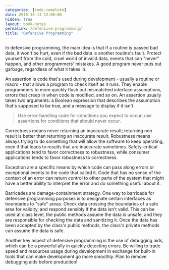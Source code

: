 ```yaml
---
categories: [code-complete]
date: 2016-10-13 12:00:00
hidden: true
layout: book-notes
permalink: /defensive-programming/
title: "Defensive Programming"
---
```


In defensive programming, the main idea is that if a routine is passed bad data, it won't be hurt, even if the bad data is another routine's fault. Protect yourself from the cold, cruel world of invalid data, events that can "never" happen, and other programmers' mistakes. A good program never puts out garbage, regardless of what it takes in.

An assertion is code that's used during development - usually a routine or macro - that allows a program to check itself as it runs. They enable programmers to more quickly flush out mismatched interface assumptions, errors that creep in when code is modified, and so on. An assertion usually takes two arguments: a Boolean expression that describes the assumption that's supposed to be true, and a message to display if it isn't.

> Use error-handling code for conditions you expect to occur; use assertions for conditions that should never occur.

Correctness means never returning an inaccurate result; returning non result is better than returning an inaccurate result. Robustness means always trying to do something that will allow the software to keep operating, even if that leads to results that are inaccurate sometimes. Safety-critical applications tend to favor correctness to robustness, while consumer applications tends to favor robustness to correctness.

Exception are a specific means by which code can pass along errors or exceptional events to the code that called it. Code that has no sense of the context of an error can return control to other parts of the system that might have a better ability to interpret the error and do something useful about it.

Barricades are damage-containment strategy. One way to barricade for defensive programming purposes is to designate certain interfaces as boundaries to "safe" areas. Check data crossing the boundaries of a safe area for validity, and respond sensibly if the data isn't valid. This can be used at class level, the public methods assume the data is unsafe, and they are responsible for checking the data and sanitizing it. Once the data has been accepted by the class's public methods, the class's private methods can assume the data is safe.

Another key aspect of defensive programming is the use of debugging aids, which can be a powerful ally in quickly detecting errors. Be willing to trade speed and resources usage during development in exchange for built-in tools that can make development go more smoothly. Plan to remove debugging aids before production!
